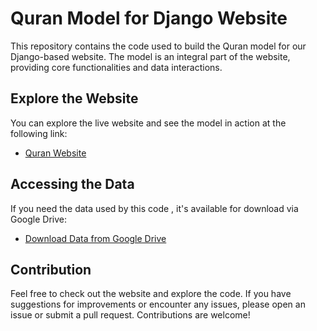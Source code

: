 # Quran Model for Django Website

This repository contains the code used to build the Quran model for our Django-based website. The model is an integral part of the website, providing core functionalities and data interactions.

## Explore the Website

You can explore the live website and see the model in action at the following link:
- [Quran Website](https://github.com/AbdullahYahya1/quran_website)

## Accessing the Data

If you need the data used by this  code , it's available for download via Google Drive:
- [Download Data from Google Drive](https://drive.google.com/drive/folders/1lzsp8ZnZvIkmvADebg5yS3hLc2MlL_ij?usp=sharing)

## Contribution

Feel free to check out the website and explore the code. If you have suggestions for improvements or encounter any issues, please open an issue or submit a pull request. Contributions are welcome!
